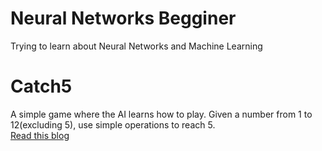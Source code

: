 # Neural Networks Begginer
Trying to learn about Neural Networks and Machine Learning

# Catch5
A simple game where the AI learns how to play. 
Given a number from 1 to 12(excluding 5), use simple operations to reach 5.  
[Read this blog](https://blog.thoughtram.io/machine-learning/2018/02/28/a-simple-guide-to-reinforcement-learning.html)